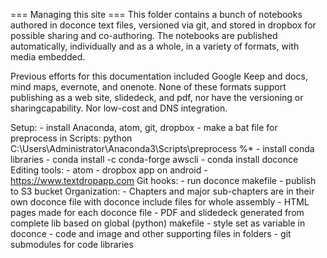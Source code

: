=== Managing this site ===
This folder contains a bunch of notebooks authored in doconce text files, versioned via git, and stored in dropbox for possible sharing and co-authoring. The notebooks are published automatically, individually and as a whole, in a variety of formats, with media embedded.

Previous efforts for this documentation included Google Keep and docs, mind maps, evernote, and onenote. None of these formats support publishing as a web site, slidedeck, and pdf, nor have the versioning or sharingcapability. Nor low-cost and DNS integration.

Setup:
    - install Anaconda, atom, git, dropbox
    - make a bat file for preprocess in Scripts: python C:\Users\Administrator\Anaconda3\Scripts\preprocess %*
    - install conda libraries
      - conda install -c conda-forge awscli
      - conda install doconce
Editing tools:
    - atom
    - dropbox app on android
    - https://www.textdropapp.com
Git hooks:
    - run doconce makefile
    - publish to S3 bucket
Organization:
    - Chapters and major sub-chapters are in their own doconce file with doconce include files for whole assembly
    - HTML pages made for each doconce file
    - PDF and slidedeck generated from complete lib based on global (python) makefile
    - style set as variable in doconce
    - code and image and other supporting files in folders
    - git submodules for code libraries
